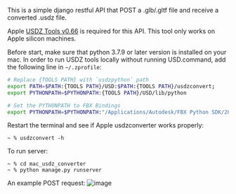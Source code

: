 This is a simple django restful API that POST a .glb/.gltf file and receive a converted .usdz file.

Apple [USDZ Tools v0.66](https://developer.apple.com/augmented-reality/tools/files/USDPython-pkg.zip) is required for this API. This tool only works on Apple silicon machines.

Before start, make sure that python 3.7.9 or later version is installed on your mac. In order to run USDZ tools locally without running USD.command, add the following line in `~/.zprofile`:

```sh
# Replace {TOOLS PATH} with `usdzpython` path
export PATH=$PATH:{TOOLS PATH}/USD:$PATH:{TOOLS PATH}/usdzconvert;
export PYTHONPATH=$PYTHONPATH:{TOOLS PATH}/USD/lib/python

# Set the PYTHONPATH to FBX Bindings
export PYTHONPATH=$PYTHONPATH:"/Applications/Autodesk/FBX Python SDK/2020.2.1/lib/Python37_x64"
```

Restart the terminal and see if Apple usdzconverter works properly:
```
~ % usdzconvert -h
```

To run server:
```
~ % cd mac_usdz_converter
~ % python manage.py runserver
```

An example POST request:
![image](https://github.com/Shawn-DX/mac_usdz_converter/assets/23091052/98dfc683-e2fd-44d8-8dba-6ff75096138e)
